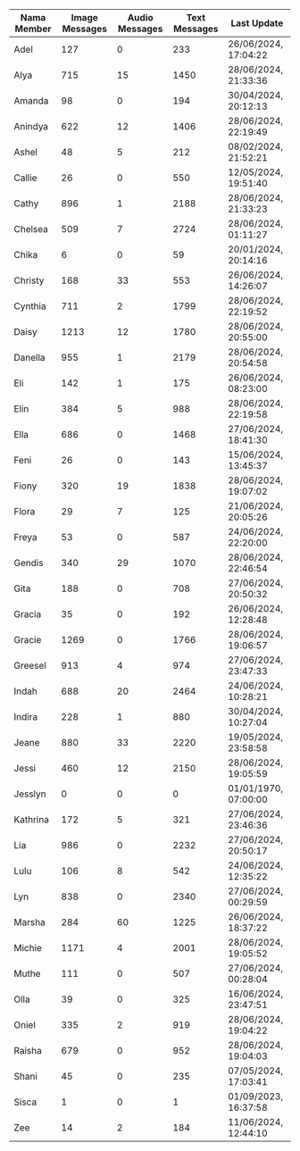 | Nama Member | Image Messages | Audio Messages | Text Messages | Last Update |
| ------ | -------------- | -------------- | ------------- | ------------ |
| Adel | 127 | 0 | 233 | 26/06/2024, 17:04:22 |
| Alya | 715 | 15 | 1450 | 28/06/2024, 21:33:36 |
| Amanda | 98 | 0 | 194 | 30/04/2024, 20:12:13 |
| Anindya | 622 | 12 | 1406 | 28/06/2024, 22:19:49 |
| Ashel | 48 | 5 | 212 | 08/02/2024, 21:52:21 |
| Callie | 26 | 0 | 550 | 12/05/2024, 19:51:40 |
| Cathy | 896 | 1 | 2188 | 28/06/2024, 21:33:23 |
| Chelsea | 509 | 7 | 2724 | 28/06/2024, 01:11:27 |
| Chika | 6 | 0 | 59 | 20/01/2024, 20:14:16 |
| Christy | 168 | 33 | 553 | 26/06/2024, 14:26:07 |
| Cynthia | 711 | 2 | 1799 | 28/06/2024, 22:19:52 |
| Daisy | 1213 | 12 | 1780 | 28/06/2024, 20:55:00 |
| Danella | 955 | 1 | 2179 | 28/06/2024, 20:54:58 |
| Eli | 142 | 1 | 175 | 26/06/2024, 08:23:00 |
| Elin | 384 | 5 | 988 | 28/06/2024, 22:19:58 |
| Ella | 686 | 0 | 1468 | 27/06/2024, 18:41:30 |
| Feni | 26 | 0 | 143 | 15/06/2024, 13:45:37 |
| Fiony | 320 | 19 | 1838 | 28/06/2024, 19:07:02 |
| Flora | 29 | 7 | 125 | 21/06/2024, 20:05:26 |
| Freya | 53 | 0 | 587 | 24/06/2024, 22:20:00 |
| Gendis | 340 | 29 | 1070 | 28/06/2024, 22:46:54 |
| Gita | 188 | 0 | 708 | 27/06/2024, 20:50:32 |
| Gracia | 35 | 0 | 192 | 26/06/2024, 12:28:48 |
| Gracie | 1269 | 0 | 1766 | 28/06/2024, 19:06:57 |
| Greesel | 913 | 4 | 974 | 27/06/2024, 23:47:33 |
| Indah | 688 | 20 | 2464 | 24/06/2024, 10:28:21 |
| Indira | 228 | 1 | 880 | 30/04/2024, 10:27:04 |
| Jeane | 880 | 33 | 2220 | 19/05/2024, 23:58:58 |
| Jessi | 460 | 12 | 2150 | 28/06/2024, 19:05:59 |
| Jesslyn | 0 | 0 | 0 | 01/01/1970, 07:00:00 |
| Kathrina | 172 | 5 | 321 | 27/06/2024, 23:46:36 |
| Lia | 986 | 0 | 2232 | 27/06/2024, 20:50:17 |
| Lulu | 106 | 8 | 542 | 24/06/2024, 12:35:22 |
| Lyn | 838 | 0 | 2340 | 27/06/2024, 00:29:59 |
| Marsha | 284 | 60 | 1225 | 26/06/2024, 18:37:22 |
| Michie | 1171 | 4 | 2001 | 28/06/2024, 19:05:52 |
| Muthe | 111 | 0 | 507 | 27/06/2024, 00:28:04 |
| Olla | 39 | 0 | 325 | 16/06/2024, 23:47:51 |
| Oniel | 335 | 2 | 919 | 28/06/2024, 19:04:22 |
| Raisha | 679 | 0 | 952 | 28/06/2024, 19:04:03 |
| Shani | 45 | 0 | 235 | 07/05/2024, 17:03:41 |
| Sisca | 1 | 0 | 1 | 01/09/2023, 16:37:58 |
| Zee | 14 | 2 | 184 | 11/06/2024, 12:44:10 |
